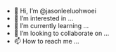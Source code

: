 - 👋 Hi, I’m @jasonleeluohwoei
- 👀 I’m interested in ...
- 🌱 I’m currently learning ...
- 💞️ I’m looking to collaborate on ...
- 📫 How to reach me ...

<!---
jasonleeluohwoei/jasonleeluohwoei is a ✨ special ✨ repository because its `README.md` (this file) appears on your GitHub profile.
You can click the Preview link to take a look at your changes.
--->
